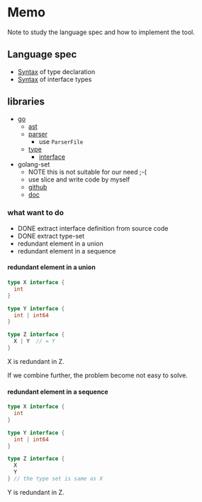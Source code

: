 # Memo

Note to study the language spec and how to implement the tool.

## Language spec

- [Syntax](https://go.dev/ref/spec#Type_declarations) of type declaration
- [Syntax](https://go.dev/ref/spec#Interface_types) of interface types

## libraries

- [go](https://pkg.go.dev/go@go1.18)
  - [ast](https://pkg.go.dev/go/ast)
  - [parser](https://pkg.go.dev/go/parser@go1.18)
    - use `ParserFile`
  - [type](https://pkg.go.dev/go/types@go1.18)
    - [interface](https://pkg.go.dev/go/types@go1.18#Interface)
- golang-set
  - NOTE this is not suitable for our need ;-(
  - use slice and write code by myself
  - [github](https://github.com/deckarep/golang-set)
  - [doc](https://pkg.go.dev/github.com/deckarep/golang-set)

### what want to do

- DONE extract interface definition from source code
- DONE extract type-set
- redundant element in a union
- redundant element in a sequence

#### redundant element in a union

```go
type X interface {
  int
}

type Y interface {
  int | int64
}

type Z interface {
  X | Y  // = Y
}
```

X is redundant in Z.

If we combine further, the problem become not easy to solve.

#### redundant element in a sequence

```go
type X interface {
  int
}

type Y interface {
  int | int64
}

type Z interface {
  X
  Y
} // the type set is same as X
```

Y is redundant in Z.
